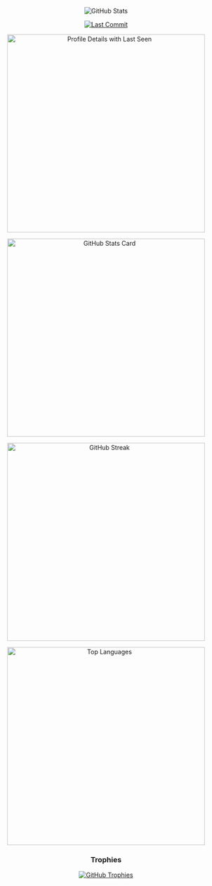 <p align="center">
  <img src="https://img.shields.io/badge/GitHub-Stats-282828?style=for-the-badge&logo=github&logoColor=ebdbb2" alt="GitHub Stats"/>
</p>
<p align="center">
  <a href="https://britto.is-a.dev/" target="_blank">
    <img src="https://img.shields.io/github/last-commit/brittojo7n/brittojo7n?style=for-the-badge&logo=git&logoColor=white&color=8ec07c&labelColor=282828" alt="Last Commit"/>
  </a>
</p>
<p align="center">
  <a href="https://britto.is-a.dev/" target="_blank">
    <img src="https://github-profile-summary-cards.vercel.app/api/cards/profile-details?username=brittojo7n&theme=gruvbox" alt="Profile Details with Last Seen" width="450"/>
  </a>
</p>
<p align="center">
  <a href="https://britto.is-a.dev/" target="_blank">
    <img src="https://github-readme-stats.vercel.app/api?username=brittojo7n&show_icons=true&theme=gruvbox&rank_icon=github&hide_border=true" alt="GitHub Stats Card" width="450"/>
  </a>
</p>
<p align="center">
  <a href="https://britto.is-a.dev/" target="_blank">
    <img src="https://github-readme-streak-stats.herokuapp.com/?user=brittojo7n&theme=gruvbox&hide_border=true" alt="GitHub Streak" width="450"/>
  </a>
</p>
<p align="center">
  <a href="https://britto.is-a.dev/" target="_blank">
    <img src="https://github-readme-stats.vercel.app/api/top-langs/?username=brittojo7n&layout=compact&theme=gruvbox&hide_border=true" alt="Top Languages" width="450"/>
  </a>
</p>
<h3 align="center">Trophies</h3>
<p align="center">
  <a href="https://britto.is-a.dev/" target="_blank">
    <img src="https://github-profile-trophy.vercel.app/?username=brittojo7n&theme=gruvbox&no-frame=true&no-bg=true&margin-w=15" alt="GitHub Trophies"/>
  </a>
</p>
